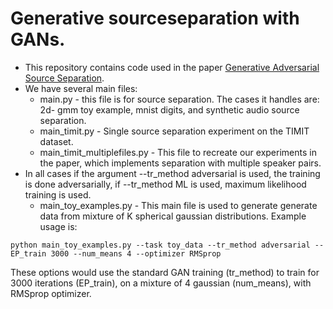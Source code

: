 # Generative sourceseparation with GANs.
* This repository contains code used in the paper [Generative Adversarial Source Separation](https://arxiv.org/pdf/1710.10779.pdf).
* We have several main files: 
	* main.py - this file is for source separation. The cases it handles are: 2d- gmm toy example, mnist digits, and synthetic audio source separation.
	* main_timit.py - Single source separation experiment on the TIMIT dataset.
	* main_timit_multiplefiles.py - This file to recreate our experiments in the paper, which implements separation with multiple speaker pairs.
* In all cases if the argument --tr_method adversarial is used, the training is done adversarially, if --tr_method ML is used, maximum likelihood training is used. 
	* main_toy_examples.py  - This main file is used to generate generate data from mixture of K spherical gaussian distributions. Example usage is: 

```
python main_toy_examples.py --task toy_data --tr_method adversarial --EP_train 3000 --num_means 4 --optimizer RMSprop
```
These options would use the standard GAN training (tr_method) to train for 3000 iterations (EP_train), on a mixture of 4 gaussian (num_means), with RMSprop optimizer. 
